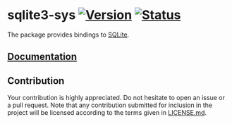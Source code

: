 # sqlite3-sys [![Version][version-img]][version-url] [![Status][status-img]][status-url]

The package provides bindings to [SQLite][1].

## [Documentation][doc]

## Contribution

Your contribution is highly appreciated. Do not hesitate to open an issue or a
pull request. Note that any contribution submitted for inclusion in the project
will be licensed according to the terms given in [LICENSE.md](LICENSE.md).

[1]: https://www.sqlite.org

[doc]: https://stainless-steel.github.io/sqlite3-sys
[status-img]: https://travis-ci.org/stainless-steel/sqlite3-sys.svg?branch=master
[status-url]: https://travis-ci.org/stainless-steel/sqlite3-sys
[version-img]: https://img.shields.io/crates/v/sqlite3-sys.svg
[version-url]: https://crates.io/crates/sqlite3-sys
